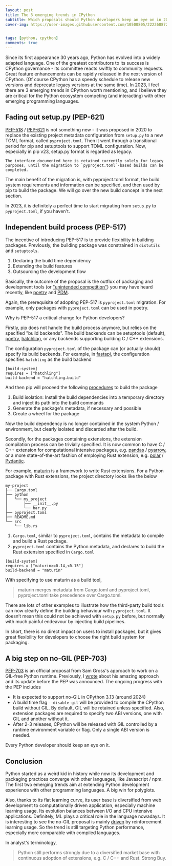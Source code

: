 ```yaml
---
layout: post
title: The 3 emerging trends in CPython
subtitle: Which proposals should Python developers keep an eye on in 2023?
cover-img: https://user-images.githubusercontent.com/10500805/222268872-7d436228-253c-42b1-8856-80216f10f1b3.png


tags: [python, cpython]
comments: true
---
```


Since its first appearance 30 years ago, Python has evolved into a widely adapted language. One of the greatest contributors to its success is CPython governance - its committee reacts swiftly to community requests. Great feature enhancements can be rapidly released in the next version of CPython. (Of course CPython has a speedy schedule to release new versions and deprecate legacy versions at the same time). In 2023, I feel there are 3 emerging trends in CPython worth mentioning, and I believe they are critical for the Python ecosystem competing (and interacting) with other emerging programming languages. 

## Fading out setup.py (PEP-621)

[PEP-518](https://peps.python.org/pep-0518/) / [PEP-621](https://peps.python.org/pep-0621/) is not something new - it was proposed in 2020 to replace the existing project metadata configuration from `setup.py` to a new TOML format, called `pyproject.toml`. Then it went through a transitional period for pip and setuptools to support TOML configuration. Now, especially in pip v23, setup.py format is regarded as legacy.

```
The interface documented here is retained currently solely for legacy purposes, until the migration to `pyproject.toml`-based builds can be completed.
```

The main benefit of the migration is, with pyproject.toml format, the build system requirements and information can be specified, and then used by pip to build the package. We will go over the new build concept in the next section.

In 2023, it is definitely a perfect time to start migrating from `setup.py` to `pyproject.toml`, if you haven't.

## Independent build process (PEP-517)

The incentive of introducing PEP-517 is to provide flexibility in building packages. Previously, the building package was constrained in `distutils` and `setuptools`. 

1. Declaring the build time dependency
2. Extending the build features
3. Outsourcing the development flow

Basically, the outcome of the proposal is the outflux of packaging and development tools (or ["unintended competition"](https://pradyunsg.me/blog/2023/01/21/thoughts-on-python-packaging/#unintended-competition)) you may have heard recently, like [poetry](https://pypi.org/project/poetry/) and [PDM](https://github.com/pdm-project/pdm).

Again, the prerequisite of adopting PEP-517 is `pyproject.toml` migration. For example, only packages with `pyproject.toml` can be used in poetry. 

Why is PEP-517 a critical change for Python developers?

Firstly, pip does not handle the build process anymore, but relies on the specified "build backends". The build backends can be setuptools (default), [poetry](https://pypi.org/project/poetry/), [hatchling](https://pypi.org/project/hatchling/), or any backends supporting building C / C++ extensions.

The configuration `pyproject.toml` of the package can (or actually should) specify its build backends. For example, in [fastapi](https://github.com/tiangolo/fastapi/blob/master/pyproject.toml), the configuration specifies `hatchling` as the build backend

```
[build-system]
requires = ["hatchling"]
build-backend = "hatchling.build"
```

And then pip will proceed the following [procedures](https://pip.pypa.io/en/stable/reference/build-system/pyproject-toml/) to build the package

1. Build isolation: Install the build dependencies into a temporary directory and inject its path into the build commands
2. Generate the package's metadata, if necessary and possible
3. Create a wheel for the package	

Now the build dependency is no longer contained in the system Python / environment, but clearly isolated and discarded after the build.

Secondly, for the packages containing extensions, the extension compilation process can be trivially specified. It is now common to have C / C++ extension for computational intensive packages, e.g. [pandas](https://github.com/pandas-dev/pandas) / [pyarrow](https://github.com/apache/arrow/tree/main/python), or a more state-of-the-art fashion of employing Rust extension, e.g. [polar](https://github.com/pola-rs/polars) / [Pydantic](https://github.com/pydantic/pydantic-core). 

For example, [maturin](https://github.com/PyO3/maturin) is a framework to write Rust extensions. For a Python package with Rust extensions, the project directory looks like the below

```
my-project
├── Cargo.toml
├── python
│   └── my_project
│       ├── __init__.py
│       └── bar.py
├── pyproject.toml
├── README.md
└── src
    └── lib.rs
```

1. `Cargo.toml`, similar to `pyproject.toml`, contains the metadata to compile and build a Rust package.
2. `pyproject.toml` contains the Python metadata, and declares to build the Rust extension specified in `Cargo.toml`

```
[build-system]
requires = ["maturin>=0.14,<0.15"]
build-backend = "maturin"
```

With specifying to use maturin as a build tool, 

> maturin merges metadata from Cargo.toml and pyproject.toml, pyproject.toml take precedence over Cargo.toml.

There are lots of other examples to illustrate how the third-party build tools can now clearly define the building behaviour with `pyproject.toml`. It doesn’t mean this could not be achieved with `setup.py` before, but normally with much painful endeavour by injecting build pipelines. 

In short, there is no direct impact on users to install packages, but it gives great flexibility for developers to choose the right build system for packaging.

## A big step on no-GIL (PEP-703)

[PEP-703](https://peps.python.org/pep-0703/) is an official proposal from Sam Gross's approach to work on a GIL-free Python runtime. Previously, I [wrote](https://gavincyi.github.io/2022-10-03-does-sam-gross-nogil-cpython-fork-perform-faster/) about his amazing approach and its update before the PEP was announced. The ongoing progress with the PEP includes

- It is expected to support no-GIL in CPython 3.13 (around 2024)
- A build time flag `--disable-gil` will be provided to compile the CPython build without GIL. By default, GIL will be retained unless specified. Also, extension packages are required to specify two ABI versions, one with GIL and another without it.
- After 2-3 releases, CPython will be released with GIL controlled by a runtime environment variable or flag. Only a single ABI version is needed.

Every Python developer should keep an eye on it.

## Conclusion

Python started as a weird kid in history while now its development and packaging practices converge with other languages, like Javascript / npm. The first two emerging trends aim at extending Python development experience with other programming languages. A big win for polyglots.

Also, thanks to its flat learning curve, its user base is diversified from web development to computationally driven application, especially machine learning usage. Its evolution balances between I/O and CPU intensive applications. Definitely, ML plays a critical role in the language nowadays. It is interesting to see the no-GIL proposal is mainly [driven](https://peps.python.org/pep-0703/#motivation) by reinforcement learning usage. So the trend is still targeting Python performance, especially more comparable with compiled languages. 

In analyst's terminology, 

> Python still performs strongly due to a diversified market base with continuous adoption of extensions, e.g. C / C++ and Rust. Strong Buy. 


